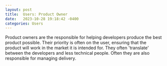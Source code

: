 ```yaml
---
layout: post
title:  Users: Product Owner
date:   2023-10-28 19:18:42 -0400
categories: Users
---
```

Product owners are the responsible for helping developers produce the best product possible. Their priority is often on the user, ensuring that the product will work in the market it is intended for. They often 'translate' between the developers and less technical people. Often they are also responsible for managing delivery.
